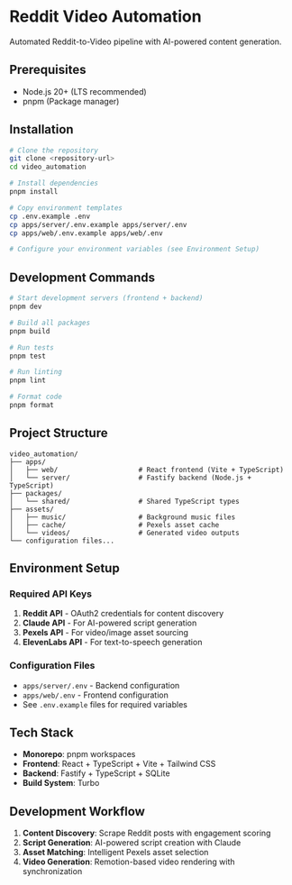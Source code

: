 # Reddit Video Automation

Automated Reddit-to-Video pipeline with AI-powered content generation.

## Prerequisites

- Node.js 20+ (LTS recommended)
- pnpm (Package manager)

## Installation

```bash
# Clone the repository
git clone <repository-url>
cd video_automation

# Install dependencies
pnpm install

# Copy environment templates
cp .env.example .env
cp apps/server/.env.example apps/server/.env
cp apps/web/.env.example apps/web/.env

# Configure your environment variables (see Environment Setup)
```

## Development Commands

```bash
# Start development servers (frontend + backend)
pnpm dev

# Build all packages
pnpm build

# Run tests
pnpm test

# Run linting
pnpm lint

# Format code
pnpm format
```

## Project Structure

```
video_automation/
├── apps/
│   ├── web/                    # React frontend (Vite + TypeScript)
│   └── server/                 # Fastify backend (Node.js + TypeScript)
├── packages/
│   └── shared/                 # Shared TypeScript types
├── assets/
│   ├── music/                  # Background music files
│   ├── cache/                  # Pexels asset cache
│   └── videos/                 # Generated video outputs
└── configuration files...
```

## Environment Setup

### Required API Keys

1. **Reddit API** - OAuth2 credentials for content discovery
2. **Claude API** - For AI-powered script generation
3. **Pexels API** - For video/image asset sourcing
4. **ElevenLabs API** - For text-to-speech generation

### Configuration Files

- `apps/server/.env` - Backend configuration
- `apps/web/.env` - Frontend configuration
- See `.env.example` files for required variables

## Tech Stack

- **Monorepo**: pnpm workspaces
- **Frontend**: React + TypeScript + Vite + Tailwind CSS
- **Backend**: Fastify + TypeScript + SQLite
- **Build System**: Turbo

## Development Workflow

1. **Content Discovery**: Scrape Reddit posts with engagement scoring
2. **Script Generation**: AI-powered script creation with Claude
3. **Asset Matching**: Intelligent Pexels asset selection
4. **Video Generation**: Remotion-based video rendering with synchronization
